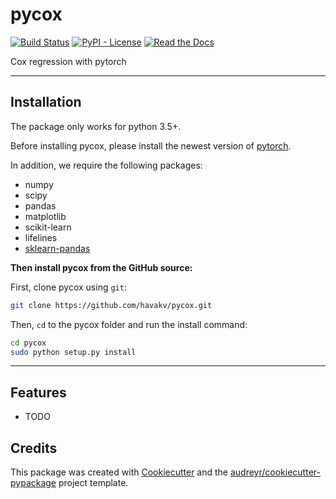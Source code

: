 # pycox


[![Build Status](https://img.shields.io/travis/havakv/pycox.svg?branch=master)](https://travis-ci.org/havakv/pycox)
[![PyPI - License](https://img.shields.io/pypi/l/Django.svg)](https://github.com/havakv/pycox/blob/master/LICENSE)
[![Read the Docs](https://img.shields.io/readthedocs/pip.svg)](https://pycox.readthedocs.io/en/latest/?badge=latest)



Cox regression with pytorch


------------------


## Installation

The package only works for python 3.5+.

Before installing pycox, please install the newest version of [pytorch](https://pytorch.org/).

In addition, we require the following packages:

- numpy
- scipy
- pandas
- matplotlib
- scikit-learn
- lifelines
- [sklearn-pandas](https://github.com/scikit-learn-contrib/sklearn-pandas)


**Then install pycox from the GitHub source:**

First, clone pycox using `git`:

```sh
git clone https://github.com/havakv/pycox.git
```

 Then, `cd` to the pycox folder and run the install command:
```sh
cd pycox
sudo python setup.py install
```

------------------

## Features

- TODO

## Credits

This package was created with [Cookiecutter](https://github.com/audreyr/cookiecutter) and the [audreyr/cookiecutter-pypackage](https://github.com/audreyr/cookiecutter-pypackage) project template.

<!-- This package was created with Cookiecutter_ and the `audreyr/cookiecutter-pypackage`_ project template.

.. _Cookiecutter: https://github.com/audreyr/cookiecutter
.. _`audreyr/cookiecutter-pypackage`: https://github.com/audreyr/cookiecutter-pypackage -->
